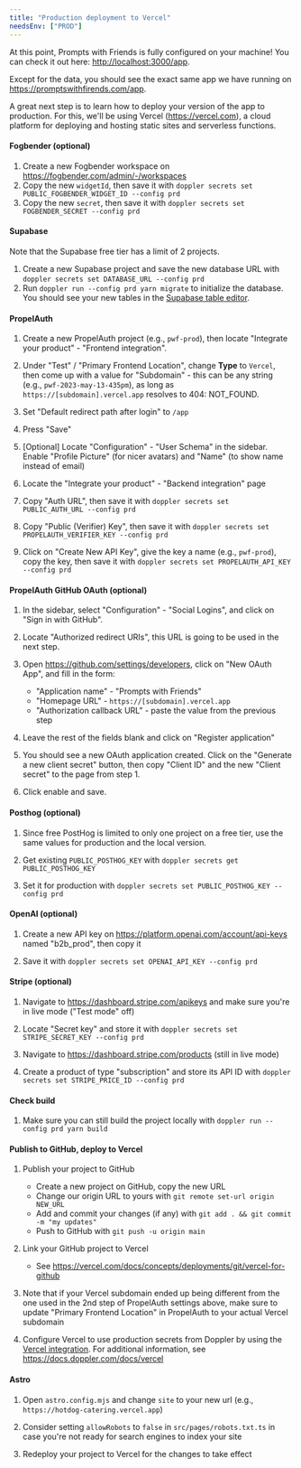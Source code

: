 ```yaml
---
title: "Production deployment to Vercel"
needsEnv: ["PROD"]
---
```


At this point, Prompts with Friends is fully configured on your machine! You can check it out here: <a href="http://localhost:3000/app" >http://localhost:3000/app</a>.

Except for the data, you should see the exact same app we have running on <a href="https://promptswithfirends.com/app" >https://promptswithfirends.com/app</a>.

A great next step is to learn how to deploy your version of the app to production. For this, we'll be using Vercel (<a href="https://vercel.com" >https://vercel.com</a>), a cloud platform for deploying and hosting static sites and serverless functions.

#### Fogbender (optional)

1. Create a new Fogbender workspace on <a href="https://fogbender.com/admin/-/workspaces" >https://fogbender.com/admin/-/workspaces</a>
2. Copy the new `widgetId`, then save it with `doppler secrets set PUBLIC_FOGBENDER_WIDGET_ID --config prd`
3. Copy the new `secret`, then save it with `doppler secrets set FOGBENDER_SECRET --config prd`

#### Supabase

Note that the Supabase free tier has a limit of 2 projects.

1. Create a new Supabase project and save the new database URL with `doppler secrets set DATABASE_URL --config prd`
2. Run `doppler run --config prd yarn migrate` to initialize the database. You should see your new tables in the <a href="https://app.supabase.com/project/_/editor" >Supabase table editor</a>.

#### PropelAuth

1. Create a new PropelAuth project (e.g., `pwf-prod`), then locate "Integrate your product" - "Frontend integration".

1. Under "Test" / "Primary Frontend Location", change **Type** to `Vercel`, then come up with a value for "Subdomain" - this can be any string (e.g., `pwf-2023-may-13-435pm`), as long as `https://[subdomain].vercel.app` resolves to 404: NOT_FOUND.

1. Set "Default redirect path after login" to `/app`

1. Press "Save"

1. [Optional] Locate "Configuration" - "User Schema" in the sidebar. Enable "Profile Picture" (for nicer avatars) and "Name" (to show name instead of email)

1. Locate the "Integrate your product" - "Backend integration" page

1. Copy "Auth URL", then save it with `doppler secrets set PUBLIC_AUTH_URL --config prd`

1. Copy "Public (Verifier) Key", then save it with `doppler secrets set PROPELAUTH_VERIFIER_KEY --config prd`

1. Click on "Create New API Key", give the key a name (e.g., `pwf-prod`), copy the key, then save it with `doppler secrets set PROPELAUTH_API_KEY --config prd`

#### PropelAuth GitHub OAuth (optional)

1. In the sidebar, select "Configuration" - "Social Logins", and click on "Sign in with GitHub".

1. Locate "Authorized redirect URIs", this URL is going to be used in the next step.

1. Open <a href="https://github.com/settings/developers">https://github.com/settings/developers</a>, click on "New OAuth App", and fill in the form:

   - "Application name" - "Prompts with Friends"
   - "Homepage URL" - `https://[subdomain].vercel.app`
   - "Authorization callback URL" - paste the value from the previous step

1. Leave the rest of the fields blank and click on "Register application"

1. You should see a new OAuth application created. Click on the "Generate a new client secret" button, then copy "Client ID" and the new "Client secret" to the page from step 1.

1. Click enable and save.

#### Posthog (optional)

1. Since free PostHog is limited to only one project on a free tier, use the same values for production and the local version.

1. Get existing `PUBLIC_POSTHOG_KEY` with `doppler secrets get PUBLIC_POSTHOG_KEY`

1. Set it for production with `doppler secrets set PUBLIC_POSTHOG_KEY --config prd`

#### OpenAI (optional)

1. Create a new API key on <a href="https://platform.openai.com/account/api-keys">https://platform.openai.com/account/api-keys</a> named "b2b_prod", then copy it

1. Save it with `doppler secrets set OPENAI_API_KEY --config prd`

#### Stripe (optional)

1. Navigate to https://dashboard.stripe.com/apikeys and make sure you're in live mode ("Test mode" off)

1. Locate "Secret key" and store it with `doppler secrets set STRIPE_SECRET_KEY --config prd`

1. Navigate to https://dashboard.stripe.com/products (still in live mode)

1. Create a product of type "subscription" and store its API ID with `doppler secrets set STRIPE_PRICE_ID --config prd`

#### Check build

1. Make sure you can still build the project locally with `doppler run --config prd yarn build`

#### Publish to GitHub, deploy to Vercel

1. Publish your project to GitHub

   - Create a new project on GitHub, copy the new URL
   - Change our origin URL to yours with `git remote set-url origin NEW_URL`
   - Add and commit your changes (if any) with `git add . && git commit -m "my updates"`
   - Push to GitHub with `git push -u origin main`

2. Link your GitHub project to Vercel

   - See https://vercel.com/docs/concepts/deployments/git/vercel-for-github

3. Note that if your Vercel subdomain ended up being different from the one used in the 2nd step of PropelAuth settings above, make sure to update "Primary Frontend Location" in PropelAuth to your actual Vercel subdomain

4. Configure Vercel to use production secrets from Doppler by using the <a href="https://www.doppler.com/integrations/vercel" >Vercel integration</a>. For additional information, see <a href="https://docs.doppler.com/docs/vercel">https://docs.doppler.com/docs/vercel</a>

#### Astro

1. Open `astro.config.mjs` and change `site` to your new url (e.g., `https://hotdog-catering.vercel.app`)

1. Consider setting `allowRobots` to `false` in `src/pages/robots.txt.ts` in case you're not ready for search engines to index your site

1. Redeploy your project to Vercel for the changes to take effect
